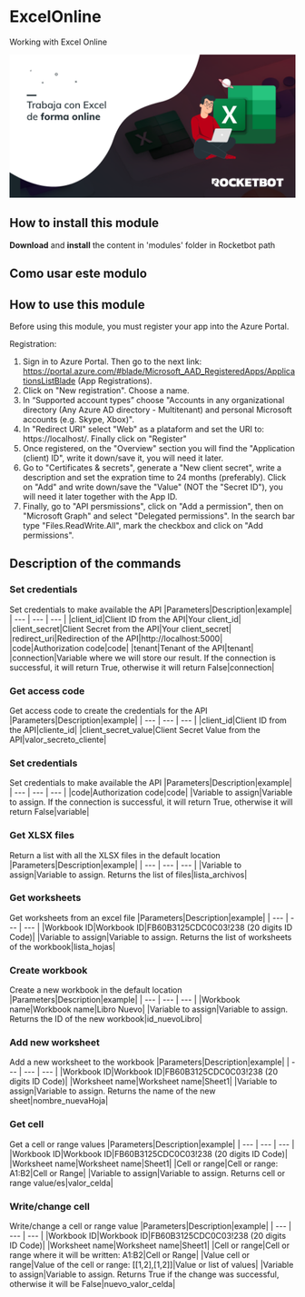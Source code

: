 # ExcelOnline
  
Working with Excel Online  
  
![banner](imgs/Banner_ExcelOnline.png)
## How to install this module
  
__Download__ and __install__ the content in 'modules' folder in Rocketbot path  

## Como usar este modulo

## How to use this module

Before using this module, you must register your app into the Azure Portal.


Registration:

1. Sign in to Azure Portal. Then go to the next link: https://portal.azure.com/#blade/Microsoft_AAD_RegisteredApps/ApplicationsListBlade (App Registrations).
2. Click on "New registration". Choose a name.
3. In “Supported account types” choose "Accounts in any organizational directory (Any Azure AD directory - Multitenant) and personal Microsoft accounts (e.g. Skype, Xbox)".
4. In "Redirect URI" select "Web" as a plataform and set the URI to: https://localhost/. Finally click on "Register"
5. Once registered, on the "Overview" section you will find the "Application (client) ID", write it down/save it, you will need it later.
6. Go to "Certificates & secrets", generate a "New client secret", write a description and set the expration time to 24 months (preferably). Click on "Add" and write down/save the "Value" (NOT the "Secret ID"), you will need it later together with the App ID.
7. Finally, go to "API persmissions", click on "Add a permission", then on "Microsoft Graph" and select "Delegated permissions". In the search bar type "Files.ReadWrite.All", mark the checkbox and click on "Add permissions".

## Description of the commands

### Set credentials
  
Set credentials to make available the API
|Parameters|Description|example|
| --- | --- | --- |
|client_id|Client ID from the API|Your client_id|
|client_secret|Client Secret from the API|Your client_secret|
|redirect_uri|Redirection of the API|http://localhost:5000|
|code|Authorization code|code|
|tenant|Tenant of the API|tenant|
|connection|Variable where we will store our result. If the connection is successful, it will return True, otherwise it will return False|connection|

### Get access code
  
Get access code to create the credentials for the API
|Parameters|Description|example|
| --- | --- | --- |
|client_id|Client ID from the API|cliente_id|
|client_secret_value|Client Secret Value from the API|valor_secreto_cliente|

### Set credentials
  
Set credentials to make available the API
|Parameters|Description|example|
| --- | --- | --- |
|code|Authorization code|code|
|Variable to assign|Variable to assign. If the connection is successful, it will return True, otherwise it will return False|variable|

### Get XLSX files
  
Return a list with all the XLSX files in the default location
|Parameters|Description|example|
| --- | --- | --- |
|Variable to assign|Variable to assign. Returns the list of files|lista_archivos|

### Get worksheets
  
Get worksheets from an excel file
|Parameters|Description|example|
| --- | --- | --- |
|Workbook ID|Workbook ID|FB60B3125CDC0C03!238 (20 digits ID Code)|
|Variable to assign|Variable to assign. Returns the list of worksheets of the workbook|lista_hojas|

### Create workbook
  
Create a new workbook in the default location
|Parameters|Description|example|
| --- | --- | --- |
|Workbook name|Workbook name|Libro Nuevo|
|Variable to assign|Variable to assign. Returns the ID of the new workbook|id_nuevoLibro|

### Add new worksheet
  
Add a new worksheet to the workbook
|Parameters|Description|example|
| --- | --- | --- |
|Workbook ID|Workbook ID|FB60B3125CDC0C03!238 (20 digits ID Code)|
|Worksheet name|Worksheet name|Sheet1|
|Variable to assign|Variable to assign. Returns the name of the new sheet|nombre_nuevaHoja|

### Get cell
  
Get a cell or range values
|Parameters|Description|example|
| --- | --- | --- |
|Workbook ID|Workbook ID|FB60B3125CDC0C03!238 (20 digits ID Code)|
|Worksheet name|Worksheet name|Sheet1|
|Cell or range|Cell or range: A1:B2|Cell or Range|
|Variable to assign|Variable to assign. Returns cell or range value/es|valor_celda|

### Write/change cell
  
Write/change a cell or range value
|Parameters|Description|example|
| --- | --- | --- |
|Workbook ID|Workbook ID|FB60B3125CDC0C03!238 (20 digits ID Code)|
|Worksheet name|Worksheet name|Sheet1|
|Cell or range|Cell or range where it will be written: A1:B2|Cell or Range|
|Value cell or range|Value of the cell or range: [[1,2],[1,2]]|Value or list of values|
|Variable to assign|Variable to assign. Returns True if the change was successful, otherwise it will be False|nuevo_valor_celda|
